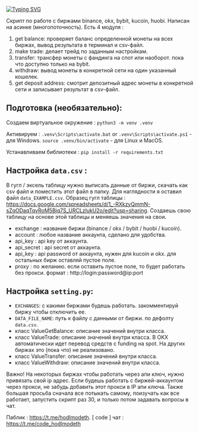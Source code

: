 [![Typing SVG](https://readme-typing-svg.herokuapp.com?color=%2336BCF7&lines=AIO-cex)](https://git.io/typing-svg)

Скрипт по работе с биржами binance, okx, bybit, kucoin, huobi. Написан на асинке (многопоточность). Есть 4 модуля :
1. get balance: проверяет баланс определенной монеты на всех биржах, вывод результата в терминал и csv-файл.
2. make trade: делает трейд по заданным настройкам.
3. transfer: трансфер монеты с фандинга на спот или наоборот. пока что доступно только на bybit.
4. withdraw: вывод монеты в конкретной сети на один указанный кошелек.
5. get deposit address: смотрит депозитный адрес монеты в конкретной сети и записывает результат в csv-файл.

## Подготовка (необязательно):

Создаем виртуальное окружение :
`python3 -m venv .venv`

Активируем :
`.venv\Scripts\activate.bat` or `.venv\Scripts\activate.ps1` - для Windows.
`source .venv/bin/activate` - для Linux и MacOS.

Устанавливаем библиотеки :
`pip install -r requirements.txt`

## Настройка `data.csv` :

В гугл / эксель таблицу нужно выписать данные от биржи, скачать как csv файл и поместить этот файл в папку. Для наглядности я оставил файл `data_EXAMPLE.csv`. Образец гугл таблицы : https://docs.google.com/spreadsheets/d/1_-RXkzyQmmN-sZqODaqTqyRoM5Bjq7S_URCLzlukU2o/edit?usp=sharing. Создаешь свою таблицу на основе этой таблицы и меняешь значения на свои.
   - exchange : название биржи (binance / okx / bybit / huobi / kucoin).
   - account : любое название аккаунта, сделано для удобства.
   - api_key : api key от аккаунта.
   - api_secret : api secret от аккаунта.
   - api_key : api password от аккаунта, нужен для kucoin и okx. для остальных бирж оставляй пустое поле.
   - proxy : по желанию. если оставить пустое поле, то будет работать без прокси. формат : http://login:password@ip:port
     
## Настройка `setting.py`:
- `EXCHANGES`: с какими биржами будешь работать. закомментируй биржу чтобы отключить ее.
- `DATA_FILE_NAME`: путь к файлу с данными от биржи. по дефолту `data.csv`.
- класс ValueGetBalance: описание значений внутри класса.
- класс ValueTrade: описание значений внутри класса. В OKX автоматически идет перевод средств с funding на spot. На других биржах это (пока что) не реализовано.
- класс ValueTransfer: описание значений внутри класса.
- класс ValueWithdraw: описание значений внутри класса.

Важно! На некоторых биржах чтобы работать через апи ключ, нужно привязать свой ip адрес. Если будешь работать с биржей-аккаунтом через прокси, не забудь добавить этот прокси в IP апи ключа. Также большая просьба сначала все потыкать самому, поизучать как все работает, запустить скрипт раз 30, и только потом задавать вопросы в чат.

Паблик : https://t.me/hodlmodeth. [ code ] чат : https://t.me/code_hodlmodeth
